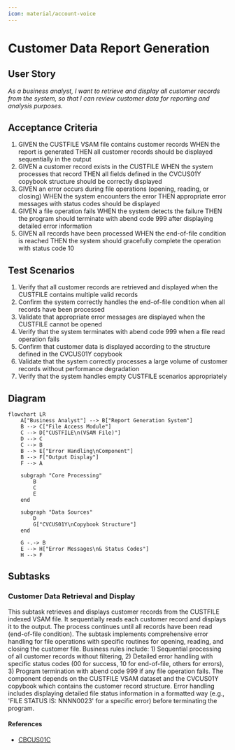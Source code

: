 ```yaml
---
icon: material/account-voice
---
```

# Customer Data Report Generation

## User Story
_As a business analyst, I want to retrieve and display all customer records from the system, so that I can review customer data for reporting and analysis purposes._

## Acceptance Criteria
1. GIVEN the CUSTFILE VSAM file contains customer records WHEN the report is generated THEN all customer records should be displayed sequentially in the output
2. GIVEN a customer record exists in the CUSTFILE WHEN the system processes that record THEN all fields defined in the CVCUS01Y copybook structure should be correctly displayed
3. GIVEN an error occurs during file operations (opening, reading, or closing) WHEN the system encounters the error THEN appropriate error messages with status codes should be displayed
4. GIVEN a file operation fails WHEN the system detects the failure THEN the program should terminate with abend code 999 after displaying detailed error information
5. GIVEN all records have been processed WHEN the end-of-file condition is reached THEN the system should gracefully complete the operation with status code 10

## Test Scenarios
1. Verify that all customer records are retrieved and displayed when the CUSTFILE contains multiple valid records
2. Confirm the system correctly handles the end-of-file condition when all records have been processed
3. Validate that appropriate error messages are displayed when the CUSTFILE cannot be opened
4. Verify that the system terminates with abend code 999 when a file read operation fails
5. Confirm that customer data is displayed according to the structure defined in the CVCUS01Y copybook
6. Validate that the system correctly processes a large volume of customer records without performance degradation
7. Verify that the system handles empty CUSTFILE scenarios appropriately

## Diagram
```mermaid
flowchart LR
    A["Business Analyst"] --> B["Report Generation System"]
    B --> C["File Access Module"]
    C --> D["CUSTFILE\n(VSAM File)"]
    D --> C
    C --> B
    B --> E["Error Handling\nComponent"]
    B --> F["Output Display"]
    F --> A
    
    subgraph "Core Processing"
        B
        C
        E
    end
    
    subgraph "Data Sources"
        D
        G["CVCUS01Y\nCopybook Structure"]
    end
    
    G -.-> B
    E --> H["Error Messages\n& Status Codes"]
    H --> F
```

## Subtasks
### Customer Data Retrieval and Display
This subtask retrieves and displays customer records from the CUSTFILE indexed VSAM file. It sequentially reads each customer record and displays it to the output. The process continues until all records have been read (end-of-file condition). The subtask implements comprehensive error handling for file operations with specific routines for opening, reading, and closing the customer file. Business rules include: 1) Sequential processing of all customer records without filtering, 2) Detailed error handling with specific status codes (00 for success, 10 for end-of-file, others for errors), 3) Program termination with abend code 999 if any file operation fails. The component depends on the CUSTFILE VSAM dataset and the CVCUS01Y copybook which contains the customer record structure. Error handling includes displaying detailed file status information in a formatted way (e.g., 'FILE STATUS IS: NNNN0023' for a specific error) before terminating the program.
#### References
- [CBCUS01C](/CBCUS01C.md)